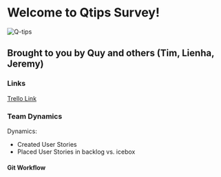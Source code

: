 # Welcome to Qtips Survey!
![Q-tips](http://www.qtips.com/Skins/QTips/images/logo.png)
## Brought to you by Quy and others (Tim, Lienha, Jeremy)

### Links
[Trello Link](https://trello.com/b/8Tr8lGJL/survey-gorilla)

### Team Dynamics

Dynamics: 

- Created User Stories
- Placed User Stories in backlog vs. icebox

#### Git Workflow
